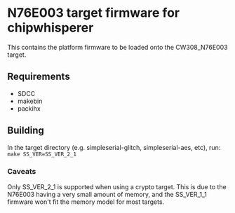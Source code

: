 # N76E003 target firmware for chipwhisperer
This contains the platform firmware to be loaded onto the CW308_N76E003 target.

## Requirements
- SDCC
- makebin
- packihx

## Building
In the target directory (e.g. simpleserial-glitch, simpleserial-aes, etc), run:
    `make SS_VER=SS_VER_2_1`

### Caveats
Only SS_VER_2_1 is supported when using a crypto target. This is due to the N76E003 having a very small amount of memory, and the SS_VER_1_1 firmware won't fit the memory model for most targets.